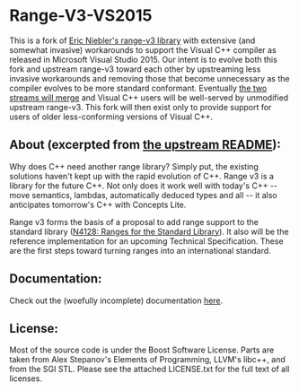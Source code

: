 Range-V3-VS2015
===============

This is a fork of [Eric Niebler's range-v3 library](https://github.com/ericniebler/range-v3) with extensive (and somewhat invasive) workarounds to support the Visual C++ compiler as released in Microsoft Visual Studio 2015. Our intent is to evolve both this fork and upstream range-v3 toward each other by upstreaming less invasive workarounds and removing those that become unnecessary as the compiler evolves to be more standard conformant. Eventually [the two streams will merge](https://www.youtube.com/watch?v=jyaLZHiJJnE) and Visual C++ users will be well-served by unmodified upstream range-v3. This fork will then exist only to provide support for users of older less-conforming versions of Visual C++.

About (excerpted from [the upstream README](https://github.com/ericniebler/range-v3/blob/master/README.md)):
------

Why does C++ need another range library? Simply put, the existing solutions haven't kept up with the rapid evolution of C++. Range v3 is a library for the future C++. Not only does it work well with today's C++ -- move semantics, lambdas, automatically deduced types and all -- it also anticipates tomorrow's C++ with Concepts Lite.

Range v3 forms the basis of a proposal to add range support to the standard library ([N4128: Ranges for the Standard Library](http://www.open-std.org/jtc1/sc22/wg21/docs/papers/2014/n4128.html)). It also will be the reference implementation for an upcoming Technical Specification. These are the first steps toward turning ranges into an international standard.

Documentation:
--------------

Check out the (woefully incomplete) documentation [here](https://ericniebler.github.io/range-v3/).

License:
--------

Most of the source code is under the Boost Software License. Parts are taken from Alex Stepanov's Elements of Programming, LLVM's libc++, and from the SGI STL. Please see the attached LICENSE.txt for the full text of all licenses.
